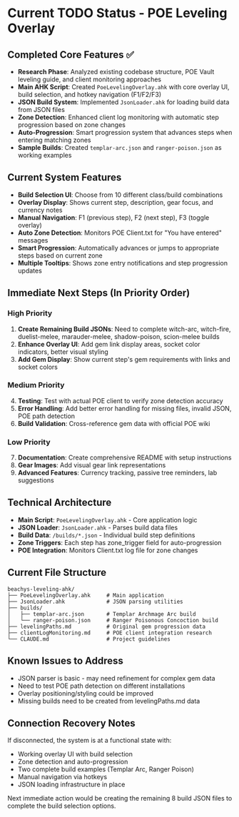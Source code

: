 # Current TODO Status - POE Leveling Overlay

## Completed Core Features ✅
- **Research Phase**: Analyzed existing codebase structure, POE Vault leveling guide, and client monitoring approaches
- **Main AHK Script**: Created `PoeLevelingOverlay.ahk` with core overlay UI, build selection, and hotkey navigation (F1/F2/F3)
- **JSON Build System**: Implemented `JsonLoader.ahk` for loading build data from JSON files
- **Zone Detection**: Enhanced client log monitoring with automatic step progression based on zone changes
- **Auto-Progression**: Smart progression system that advances steps when entering matching zones
- **Sample Builds**: Created `templar-arc.json` and `ranger-poison.json` as working examples

## Current System Features
- **Build Selection UI**: Choose from 10 different class/build combinations
- **Overlay Display**: Shows current step, description, gear focus, and currency notes
- **Manual Navigation**: F1 (previous step), F2 (next step), F3 (toggle overlay)
- **Auto Zone Detection**: Monitors POE Client.txt for "You have entered" messages
- **Smart Progression**: Automatically advances or jumps to appropriate steps based on current zone
- **Multiple Tooltips**: Shows zone entry notifications and step progression updates

## Immediate Next Steps (In Priority Order)

### High Priority
1. **Create Remaining Build JSONs**: Need to complete witch-arc, witch-fire, duelist-melee, marauder-melee, shadow-poison, scion-melee builds
2. **Enhance Overlay UI**: Add gem link display areas, socket color indicators, better visual styling
3. **Add Gem Display**: Show current step's gem requirements with links and socket colors

### Medium Priority  
4. **Testing**: Test with actual POE client to verify zone detection accuracy
5. **Error Handling**: Add better error handling for missing files, invalid JSON, POE path detection
6. **Build Validation**: Cross-reference gem data with official POE wiki

### Low Priority
7. **Documentation**: Create comprehensive README with setup instructions
8. **Gear Images**: Add visual gear link representations
9. **Advanced Features**: Currency tracking, passive tree reminders, lab suggestions

## Technical Architecture
- **Main Script**: `PoeLevelingOverlay.ahk` - Core application logic
- **JSON Loader**: `JsonLoader.ahk` - Parses build data files  
- **Build Data**: `/builds/*.json` - Individual build step definitions
- **Zone Triggers**: Each step has zone_trigger field for auto-progression
- **POE Integration**: Monitors Client.txt log file for zone changes

## Current File Structure
```
beachys-leveling-ahk/
├── PoeLevelingOverlay.ahk     # Main application
├── JsonLoader.ahk             # JSON parsing utilities  
├── builds/
│   ├── templar-arc.json       # Templar Archmage Arc build
│   └── ranger-poison.json     # Ranger Poisonous Concoction build
├── levelingPaths.md           # Original gem progression data
├── clientLogMonitoring.md     # POE client integration research
└── CLAUDE.md                  # Project guidelines
```

## Known Issues to Address
- JSON parser is basic - may need refinement for complex gem data
- Need to test POE path detection on different installations
- Overlay positioning/styling could be improved
- Missing builds need to be created from levelingPaths.md data

## Connection Recovery Notes
If disconnected, the system is at a functional state with:
- Working overlay UI with build selection
- Zone detection and auto-progression  
- Two complete build examples (Templar Arc, Ranger Poison)
- Manual navigation via hotkeys
- JSON loading infrastructure in place

Next immediate action would be creating the remaining 8 build JSON files to complete the build selection options.